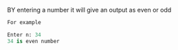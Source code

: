 BY entering a number it will give an output as even or odd
```py
For example

Enter n: 34
34 is even number
```
